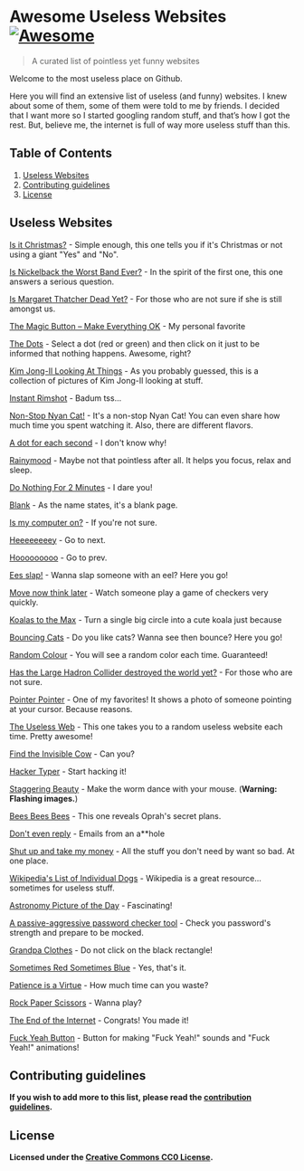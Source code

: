 # Awesome Useless Websites [![Awesome](https://awesome.re/badge-flat.svg)](https://awesome.re)

> A curated list of pointless yet funny websites

Welcome to the most useless place on Github.

Here you will find an extensive list of useless (and funny) websites. I knew about some of them, some of them were told to me by friends. I decided that I want more so I started googling random stuff, and that’s how I got the rest. But, believe me, the internet is full of way more useless stuff than this.

## Table of Contents

1. [Useless Websites](https://github.com/scriptex/awesome-useless-websites#useless-websites)
2. [Contributing guidelines](https://github.com/scriptex/awesome-useless-websites#contributing-guidelines)
3. [License](https://github.com/scriptex/awesome-useless-websites#license)

## Useless Websites

[Is it Christmas?](https://www.isitchristmas.com/) - Simple enough, this one tells you if it's Christmas or not using a giant "Yes" and "No".

[Is Nickelback the Worst Band Ever?](https://isnickelbacktheworstbandever.tumblr.com/) - In the spirit of the first one, this one answers a serious question.

[Is Margaret Thatcher Dead Yet?](https://www.isthatcherdeadyet.co.uk/) - For those who are not sure if she is still amongst us.

[The Magic Button – Make Everything OK](https://make-everything-ok.com/) - My personal favorite

[The Dots](https://www.thepointless.com/dots) - Select a dot (red or green) and then click on it just to be informed that nothing happens. Awesome, right?

[Kim Jong-Il Looking At Things](https://kimjongillookingatthings.tumblr.com/) - As you probably guessed, this is a collection of pictures of Kim Jong-Il looking at stuff.

[Instant Rimshot](https://instantrimshot.com/) - Badum tss...

[Non-Stop Nyan Cat!](https://www.nyan.cat) - It's a non-stop Nyan Cat! You can even share how much time you spent watching it. Also, there are different flavors.

[A dot for each second](https://www.clarifyscience.info/assets/day_of_dots_clock?do=08:04:45#topofclock) - I don't know why!

[Rainymood](https://www.rainymood.com/) - Maybe not that pointless after all. It helps you focus, relax and sleep.

[Do Nothing For 2 Minutes](https://www.donothingfor2minutes.com/) - I dare you!

[Blank](https://blank.org/) - As the name states, it's a blank page.

[Is my computer on?](https://www.ismycomputeron.com/) - If you're not sure.

[Heeeeeeeey](https://heeeeeeeey.com/) - Go to next.

[Hooooooooo](https://Hooooooooo.com/) - Go to prev.

[Ees slap!](https://eelslap.com/) - Wanna slap someone with an eel? Here you go!

[Move now think later](https://www.movenowthinklater.com/) - Watch someone play a game of checkers very quickly.

[Koalas to the Max](https://www.koalastothemax.com/) - Turn a single big circle into a cute koala just because

[Bouncing Cats](https://cat-bounce.com/) - Do you like cats? Wanna see then bounce? Here you go!

[Random Colour](https://randomcolour.com/) - You will see a random color each time. Guaranteed!

[Has the Large Hadron Collider destroyed the world yet?](https://hasthelargehadroncolliderdestroyedtheworldyet.com/) - For those who are not sure.

[Pointer Pointer](https://www.pointerpointer.com/) - One of my favorites! It shows a photo of someone pointing at your cursor. Because reasons.

[The Useless Web](https://theuselessweb.com/) - This one takes you to a random useless website each time. Pretty awesome!

[Find the Invisible Cow](https://findtheinvisiblecow.com/) - Can you?

[Hacker Typer](https://hackertyper.com/) - Start hacking it!

[Staggering Beauty](https://www.staggeringbeauty.com/) - Make the worm dance with your mouse. (**Warning: Flashing images.**)

[Bees Bees Bees](https://beesbeesbees.com/) - This one reveals Oprah's secret plans.

[Don't even reply](https://dontevenreply.com/) - Emails from an a\*\*hole

[Shut up and take my money](https://shutupandtakemymoney.com/) - All the stuff you don't need by want so bad. At one place.

[Wikipedia's List of Individual Dogs](https://en.wikipedia.org/wiki/List_of_individual_dogs) - Wikipedia is a great resource... sometimes for useless stuff.

[Astronomy Picture of the Day](https://apod.nasa.gov/apod/astropix.html) - Fascinating!

[A passive-aggressive password checker tool](https://trypap.com/) - Check you password's strength and prepare to be mocked.

[Grandpa Clothes](https://www.grandpanoclothes.com/) - Do not click on the black rectangle!

[Sometimes Red Sometimes Blue](https://www.sometimesredsometimesblue.com/) - Yes, that's it.

[Patience is a Virtue](https://www.patience-is-a-virtue.org/) - How much time can you waste?

[Rock Paper Scissors](https://www.rock-paper-scissors-game.com/) - Wanna play?

[The End of the Internet](https://www.hmpg.net/) - Congrats! You made it!

[Fuck Yeah Button](https://fuckyeahbutton.org/) - Button for making "Fuck Yeah!" sounds and "Fuck Yeah!" animations!

## Contributing guidelines

**If you wish to add more to this list, please read the [contribution guidelines](https://github.com/scriptex/awesome-useless-websites/blob/master/CONTRIBUTING.md).**

## License

**Licensed under the [Creative Commons CC0 License](https://github.com/scriptex/awesome-useless-websites/blob/master/LICENSE).**
